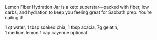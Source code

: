 Lemon Fiber Hydration Jar is a keto superstar—packed with fiber, 
low carbs, and hydration to keep you feeling great for Sabbath prep. 
You’re nailing it!

1 qt water, 
1 tbsp soaked chia, 
1 tbsp acacia, 
7g gelatin,  
1 medium lemon 
1 cap cayenne optional 

